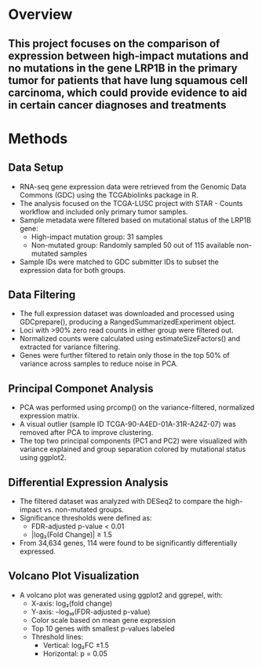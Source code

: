 # Overview 
  This project focuses on the comparison of expression between high-impact mutations and no mutations in the 
  gene LRP1B in the primary tumor for patients that have lung squamous cell carcinoma, which could provide evidence 
  to aid in certain cancer diagnoses and treatments
  ---
# Methods
  ## Data Setup
   - RNA-seq gene expression data were retrieved from the Genomic Data Commons (GDC) using the TCGAbiolinks package in R.
   - The analysis focused on the TCGA-LUSC project with STAR - Counts workflow and included only primary tumor samples.
   - Sample metadata were filtered based on mutational status of the LRP1B gene:
     - High-impact mutation group: 31 samples
     - Non-mutated group: Randomly sampled 50 out of 115 available non-mutated samples
   - Sample IDs were matched to GDC submitter IDs to subset the expression data for both groups.
 ## Data Filtering 
   - The full expression dataset was downloaded and processed using GDCprepare(), producing a RangedSummarizedExperiment object.
   - Loci with >90% zero read counts in either group were filtered out.
   - Normalized counts were calculated using estimateSizeFactors() and extracted for variance filtering.
   - Genes were further filtered to retain only those in the top 50% of variance across samples to reduce noise in PCA.
 ## Principal Componet Analysis
   - PCA was performed using prcomp() on the variance-filtered, normalized expression matrix.
   - A visual outlier (sample ID TCGA-90-A4ED-01A-31R-A24Z-07) was removed after PCA to improve clustering.
   - The top two principal components (PC1 and PC2) were visualized with variance explained and group separation colored by mutational status using ggplot2.
##  Differential Expression Analysis
   - The filtered dataset was analyzed with DESeq2 to compare the high-impact vs. non-mutated groups.
   - Significance thresholds were defined as:
     - FDR-adjusted p-value < 0.01
     - |log₂(Fold Change)| ≥ 1.5
   - From 34,634 genes, 114 were found to be significantly differentially expressed.
##  Volcano Plot Visualization
   - A volcano plot was generated using ggplot2 and ggrepel, with:
     - X-axis: log₂(fold change)
     - Y-axis: –log₁₀(FDR-adjusted p-value)
     - Color scale based on mean gene expression
     - Top 10 genes with smallest p-values labeled
     - Threshold lines:
        - Vertical: log₂FC ±1.5 
        - Horizontal: p = 0.05 








